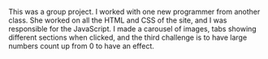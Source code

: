 This was a group project. I worked with one new programmer from another class. She worked on all the HTML and CSS of the site, and I was responsible for the JavaScript. I made a carousel of images, tabs showing different sections when clicked, and the third challenge is to have large numbers count up from 0 to have an effect.
